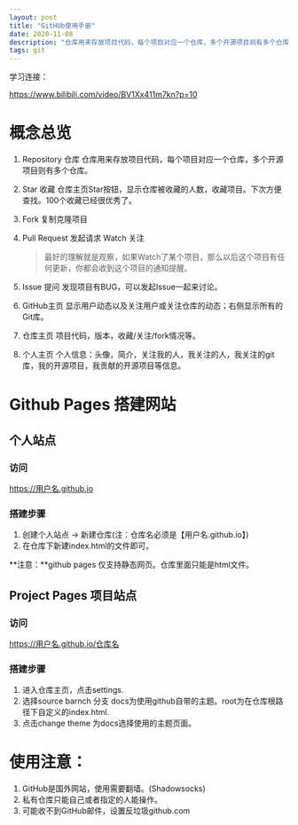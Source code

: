 ```yaml
---
layout: post
title: "GitHUb使用手册"
date: 2020-11-08
description: "仓库用来存放项目代码，每个项目对应一个仓库，多个开源项目则有多个仓库"
tags: git
---
```




学习连接：

https://www.bilibili.com/video/BV1Xx411m7kn?p=10



# 概念总览

1. Repository  仓库
   仓库用来存放项目代码，每个项目对应一个仓库，多个开源项目则有多个仓库。



2. Star	收藏
   仓库主页Star按钮，显示仓库被收藏的人数，收藏项目。下次方便查找。100个收藏已经很优秀了。

3. Fork   复制克隆项目

4. Pull Request 发起请求
   Watch 关注

   > 最好的理解就是观察，如果Watch了某个项目，那么以后这个项目有任何更新，你都会收到这个项目的通知提醒。

6. Issue  提问
   发现项目有BUG，可以发起Issue一起来讨论。

7. GitHub主页
   显示用户动态以及关注用户或关注仓库的动态；右侧显示所有的Git库。

8. 仓库主页
   项目代码，版本，收藏/关注/fork情况等。

9. 个人主页
   个人信息：头像，简介，关注我的人，我关注的人，我关注的git库，我的开源项目，我贡献的开源项目等信息。





# Github Pages 搭建网站



## 个人站点

### **访问**

https://用户名.github.io



### 搭建步骤



1. 创建个人站点	->	新建仓库(注：仓库名必须是【用户名.github.io】)
2. 在仓库下新建index.html的文件即可。

**注意：**github pages 仅支持静态网页。仓库里面只能是html文件。



## Project Pages 项目站点

### 访问

https://用户名.github.io/仓库名



### 搭建步骤

1. 进入仓库主页，点击settings.
2. 选择source    barnch  分支	docs为使用github自带的主题。root为在仓库根路径下自定义的index.html.
3. 点击change theme   为docs选择使用的主题页面。





# 使用注意：

1. GitHub是国外网站，使用需要翻墙。(Shadowsocks)
2. 私有仓库只能自己或者指定的人能操作。
3. 可能收不到GitHub邮件，设置反垃圾github.com
